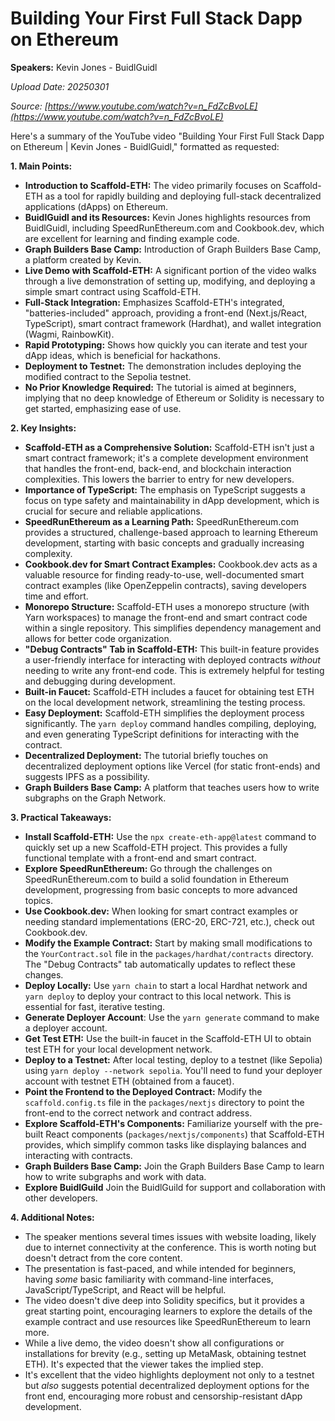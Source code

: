 # Building Your First Full Stack Dapp on Ethereum

**Speakers:** Kevin Jones - BuidlGuidl


*Upload Date: 20250301*

*Source: [https://www.youtube.com/watch?v=n_FdZcBvoLE](https://www.youtube.com/watch?v=n_FdZcBvoLE)*

Here's a summary of the YouTube video "Building Your First Full Stack Dapp on Ethereum | Kevin Jones - BuidlGuidl," formatted as requested:

**1. Main Points:**

*   **Introduction to Scaffold-ETH:**  The video primarily focuses on Scaffold-ETH as a tool for rapidly building and deploying full-stack decentralized applications (dApps) on Ethereum.
*   **BuidlGuidl and its Resources:** Kevin Jones highlights resources from BuidlGuidl, including SpeedRunEthereum.com and Cookbook.dev, which are excellent for learning and finding example code.
*   **Graph Builders Base Camp:** Introduction of Graph Builders Base Camp, a platform created by Kevin.
*   **Live Demo with Scaffold-ETH:**  A significant portion of the video walks through a live demonstration of setting up, modifying, and deploying a simple smart contract using Scaffold-ETH.
*  **Full-Stack Integration:** Emphasizes Scaffold-ETH's integrated, "batteries-included" approach, providing a front-end (Next.js/React, TypeScript), smart contract framework (Hardhat), and wallet integration (Wagmi, RainbowKit).
*  **Rapid Prototyping:** Shows how quickly you can iterate and test your dApp ideas, which is beneficial for hackathons.
* **Deployment to Testnet:** The demonstration includes deploying the modified contract to the Sepolia testnet.
*  **No Prior Knowledge Required:**  The tutorial is aimed at beginners, implying that no deep knowledge of Ethereum or Solidity is necessary to get started, emphasizing ease of use.

**2. Key Insights:**

*   **Scaffold-ETH as a Comprehensive Solution:** Scaffold-ETH isn't just a smart contract framework; it's a complete development environment that handles the front-end, back-end, and blockchain interaction complexities.  This lowers the barrier to entry for new developers.
*   **Importance of TypeScript:**  The emphasis on TypeScript suggests a focus on type safety and maintainability in dApp development, which is crucial for secure and reliable applications.
*   **SpeedRunEthereum as a Learning Path:**  SpeedRunEthereum.com provides a structured, challenge-based approach to learning Ethereum development, starting with basic concepts and gradually increasing complexity.
*   **Cookbook.dev for Smart Contract Examples:** Cookbook.dev acts as a valuable resource for finding ready-to-use, well-documented smart contract examples (like OpenZeppelin contracts), saving developers time and effort.
*   **Monorepo Structure:** Scaffold-ETH uses a monorepo structure (with Yarn workspaces) to manage the front-end and smart contract code within a single repository.  This simplifies dependency management and allows for better code organization.
*   **"Debug Contracts" Tab in Scaffold-ETH:**  This built-in feature provides a user-friendly interface for interacting with deployed contracts *without* needing to write any front-end code.  This is extremely helpful for testing and debugging during development.
*   **Built-in Faucet:** Scaffold-ETH includes a faucet for obtaining test ETH on the local development network, streamlining the testing process.
*   **Easy Deployment:**  Scaffold-ETH simplifies the deployment process significantly. The `yarn deploy` command handles compiling, deploying, and even generating TypeScript definitions for interacting with the contract.
*   **Decentralized Deployment:**  The tutorial briefly touches on decentralized deployment options like Vercel (for static front-ends) and suggests IPFS as a possibility.
* **Graph Builders Base Camp:** A platform that teaches users how to write subgraphs on the Graph Network.

**3. Practical Takeaways:**

*   **Install Scaffold-ETH:** Use the `npx create-eth-app@latest` command to quickly set up a new Scaffold-ETH project.  This provides a fully functional template with a front-end and smart contract.
*   **Explore SpeedRunEthereum:**  Go through the challenges on SpeedRunEthereum.com to build a solid foundation in Ethereum development, progressing from basic concepts to more advanced topics.
*   **Use Cookbook.dev:**  When looking for smart contract examples or needing standard implementations (ERC-20, ERC-721, etc.), check out Cookbook.dev.
*   **Modify the Example Contract:**  Start by making small modifications to the `YourContract.sol` file in the `packages/hardhat/contracts` directory. The "Debug Contracts" tab automatically updates to reflect these changes.
*   **Deploy Locally:**  Use `yarn chain` to start a local Hardhat network and `yarn deploy` to deploy your contract to this local network.  This is essential for fast, iterative testing.
*  **Generate Deployer Account**: Use the `yarn generate` command to make a deployer account.
* **Get Test ETH:** Use the built-in faucet in the Scaffold-ETH UI to obtain test ETH for your local development network.
*   **Deploy to a Testnet:** After local testing, deploy to a testnet (like Sepolia) using `yarn deploy --network sepolia`.  You'll need to fund your deployer account with testnet ETH (obtained from a faucet).
*   **Point the Frontend to the Deployed Contract:**  Modify the `scaffold.config.ts` file in the `packages/nextjs` directory to point the front-end to the correct network and contract address.
*   **Explore Scaffold-ETH's Components:**  Familiarize yourself with the pre-built React components (`packages/nextjs/components`) that Scaffold-ETH provides,  which simplify common tasks like displaying balances and interacting with contracts.
* **Graph Builders Base Camp:** Join the Graph Builders Base Camp to learn how to write subgraphs and work with data.
*  **Explore BuidlGuild** Join the BuidlGuild for support and collaboration with other developers.

**4. Additional Notes:**

*   The speaker mentions several times issues with website loading, likely due to internet connectivity at the conference. This is worth noting but doesn't detract from the core content.
*   The presentation is fast-paced, and while intended for beginners, having *some* basic familiarity with command-line interfaces, JavaScript/TypeScript, and React will be helpful.
*   The video doesn't dive deep into Solidity specifics, but it provides a great starting point, encouraging learners to explore the details of the example contract and use resources like SpeedRunEthereum to learn more.
* While a live demo, the video doesn't show all configurations or installations for brevity (e.g., setting up MetaMask, obtaining testnet ETH). It's expected that the viewer takes the implied step.
* It's excellent that the video highlights deployment not only to a testnet but *also* suggests potential decentralized deployment options for the front end, encouraging more robust and censorship-resistant dApp development.